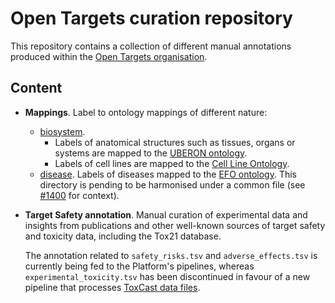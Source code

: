 # Open Targets curation repository

This repository contains a collection of different manual annotations produced within the [Open Targets organisation](https://www.opentargets.org).

## Content
- **Mappings**. Label to ontology mappings of different nature:
  - [biosystem](mappings/biosystem).
    - Labels of anatomical structures such as tissues, organs or systems are mapped to the [UBERON ontology](https://uberon.github.io).
    - Labels of cell lines are mapped to the [Cell Line Ontology](http://www.clo-ontology.org).
  - [disease](mappings/disease). Labels of diseases mapped to the [EFO ontology](https://www.ebi.ac.uk/efo/). This directory is pending to be harmonised under a common file (see [#1400](https://github.com/opentargets/platform/issues/1400) for context).

- **Target Safety annotation**. 
  Manual curation of experimental data and insights from publications and other well-known sources of target safety and toxicity data, including the Tox21 database.

  The annotation related to `safety_risks.tsv` and `adverse_effects.tsv` is currently being fed to the Platform's pipelines, whereas `experimental_toxicity.tsv` has been discontinued in favour of a new pipeline that processes [ToxCast data files](https://www.epa.gov/chemical-research/toxcast-data-accessing-toxcast-data-and-scenarios-exploring-data).
